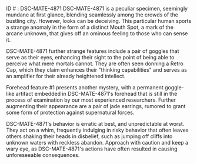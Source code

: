 ID # : DSC-MATE-4871
DSC-MATE-4871 is a peculiar specimen, seemingly mundane at first glance, blending seamlessly among the crowds of the bustling city. However, looks can be deceiving. This particular human sports a strange anomaly in the form of a distinct Mouth Spot, a mark of the arcane unknown, that gives off an ominous feeling to those who can sense it. 

DSC-MATE-4871 further strange features include a pair of goggles that serve as their eyes, enhancing their sight to the point of being able to perceive what mere mortals cannot. They are often seen donning a Retro Cap, which they claim enhances their "thinking capabilities" and serves as an amplifier for their already heightened intellect.

Forehead feature #1 presents another mystery, with a permanent goggle-like artifact embedded in DSC-MATE-4871's forehead that is still in the process of examination by our most experienced researchers. Further augmenting their appearance are a pair of jade earrings, rumored to grant some form of protection against supernatural forces.

DSC-MATE-4871's behavior is erratic at best, and unpredictable at worst. They act on a whim, frequently indulging in risky behavior that often leaves others shaking their heads in disbelief, such as jumping off cliffs into unknown waters with reckless abandon. Approach with caution and keep a wary eye, as DSC-MATE-4871's actions have often resulted in causing unforeseeable consequences.
